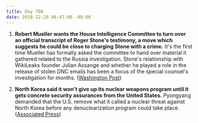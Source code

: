 ```yaml
---
title: Day 700
date: 2018-12-20 06:47:00 -08:00
---
```


1. **Robert Mueller wants the House Intelligence Committee to turn over an official transcript of Roger Stone's testimony, a move which suggests he could be close to charging Stone with a crime.** It's the first time Mueller has formally asked the committee to hand over material it gathered related to the Russia investigation. Stone's relationship with WikiLeaks founder Julian Assange and whether he played a role in the release of stolen DNC emails has been a focus of the special counsel's investigation for months. ([Washington Post](https://www.washingtonpost.com/politics/mueller-seeks-roger-stones-testimony-to-house-intelligence-panel-suggesting-special-counsel-is-near-end-of-probe-of-trump-adviser/2018/12/19/ac5c3ee6-0226-11e9-b5df-5d3874f1ac36_story.html?utm_term=.11dc361b23d6))

2. **North Korea said it won't give up its nuclear weapons program until it gets concrete security assurances from the United States.** Pyongyang demanded that the U.S. remove what it called a nuclear threat against North Korea before any denuclearization program could take place. ([Associated Press](https://apnews.com/9ad490e00ff5458daa98edb9745aa27e)) 